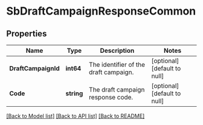 # SbDraftCampaignResponseCommon

## Properties
Name | Type | Description | Notes
------------ | ------------- | ------------- | -------------
**DraftCampaignId** | **int64** | The identifier of the draft campaign. | [optional] [default to null]
**Code** | **string** | The draft campaign response code. | [optional] [default to null]

[[Back to Model list]](../README.md#documentation-for-models) [[Back to API list]](../README.md#documentation-for-api-endpoints) [[Back to README]](../README.md)

